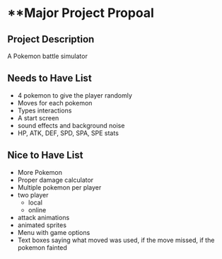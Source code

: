 # **Major Project Propoal

## Project Description
A Pokemon battle simulator

## Needs to Have List
- 4 pokemon to give the player randomly
- Moves for each pokemon
- Types interactions
- A start screen
- sound effects and background noise
- HP, ATK, DEF, SPD, SPA, SPE stats





## Nice to Have List
- More Pokemon
- Proper damage calculator
- Multiple pokemon per player
- two player 
    - local
    - online
- attack animations
- animated sprites
- Menu with game options
- Text boxes saying what moved was used, if the move missed, if the pokemon fainted
